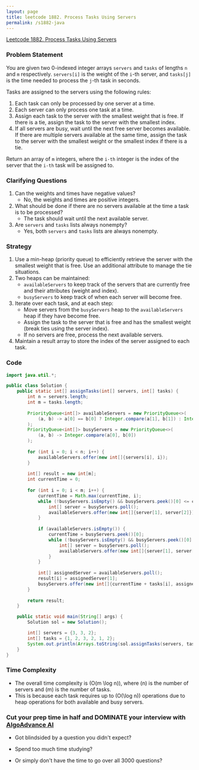 ```yaml
---
layout: page
title: leetcode 1882. Process Tasks Using Servers
permalink: /s1882-java
---
```

[Leetcode 1882. Process Tasks Using Servers](https://algoadvance.github.io/algoadvance/l1882)
### Problem Statement

You are given two 0-indexed integer arrays `servers` and `tasks` of lengths `n` and `m` respectively. `servers[i]` is the weight of the `i`-th server, and `tasks[j]` is the time needed to process the `j`-th task in seconds.

Tasks are assigned to the servers using the following rules:

1. Each task can only be processed by one server at a time.
2. Each server can only process one task at a time.
3. Assign each task to the server with the smallest weight that is free. If there is a tie, assign the task to the server with the smallest index.
4. If all servers are busy, wait until the next free server becomes available. If there are multiple servers available at the same time, assign the task to the server with the smallest weight or the smallest index if there is a tie.

Return an array of `m` integers, where the `i-th` integer is the index of the server that the `i-th` task will be assigned to.

### Clarifying Questions

1. Can the weights and times have negative values?
   - No, the weights and times are positive integers.
2. What should be done if there are no servers available at the time a task is to be processed?
   - The task should wait until the next available server.
3. Are `servers` and `tasks` lists always nonempty?
   - Yes, both `servers` and `tasks` lists are always nonempty.

### Strategy

1. Use a min-heap (priority queue) to efficiently retrieve the server with the smallest weight that is free. Use an additional attribute to manage the tie situations.
2. Two heaps can be maintained:
   - `availableServers` to keep track of the servers that are currently free and their attributes (weight and index).
   - `busyServers` to keep track of when each server will become free.
3. Iterate over each task, and at each step:
   - Move servers from the `busyServers` heap to the `availableServers` heap if they have become free.
   - Assign the task to the server that is free and has the smallest weight (break ties using the server index).
   - If no servers are free, process the next available servers.
4. Maintain a result array to store the index of the server assigned to each task.

### Code

```java
import java.util.*;

public class Solution {
    public static int[] assignTasks(int[] servers, int[] tasks) {
        int n = servers.length;
        int m = tasks.length;
        
        PriorityQueue<int[]> availableServers = new PriorityQueue<>(
            (a, b) -> a[0] == b[0] ? Integer.compare(a[1], b[1]) : Integer.compare(a[0], b[0])
        );
        PriorityQueue<int[]> busyServers = new PriorityQueue<>(
            (a, b) -> Integer.compare(a[0], b[0])
        );
        
        for (int i = 0; i < n; i++) {
            availableServers.offer(new int[]{servers[i], i});
        }
        
        int[] result = new int[m];
        int currentTime = 0;
        
        for (int i = 0; i < m; i++) {
            currentTime = Math.max(currentTime, i);
            while (!busyServers.isEmpty() && busyServers.peek()[0] <= currentTime) {
                int[] server = busyServers.poll();
                availableServers.offer(new int[]{server[1], server[2]});
            }
            
            if (availableServers.isEmpty()) {
                currentTime = busyServers.peek()[0];
                while (!busyServers.isEmpty() && busyServers.peek()[0] <= currentTime) {
                    int[] server = busyServers.poll();
                    availableServers.offer(new int[]{server[1], server[2]});
                }
            }
            
            int[] assignedServer = availableServers.poll();
            result[i] = assignedServer[1];
            busyServers.offer(new int[]{currentTime + tasks[i], assignedServer[0], assignedServer[1]});
        }
        
        return result;
    }

    public static void main(String[] args) {
        Solution sol = new Solution();

        int[] servers = {3, 3, 2}; 
        int[] tasks = {1, 2, 3, 2, 1, 2};
        System.out.println(Arrays.toString(sol.assignTasks(servers, tasks)));  // Expected output: [2, 2, 0, 2, 1, 2]
    }
}
```

### Time Complexity

- The overall time complexity is \(O(m \log n)\), where \(n\) is the number of servers and \(m\) is the number of tasks.
- This is because each task requires up to \(O(\log n)\) operations due to heap operations for both available and busy servers.


### Cut your prep time in half and DOMINATE your interview with [AlgoAdvance AI](https://algoAdvance.com)

- Got blindsided by a question you didn't expect?

- Spend too much time studying?

- Or simply don't have the time to go over all 3000 questions?

